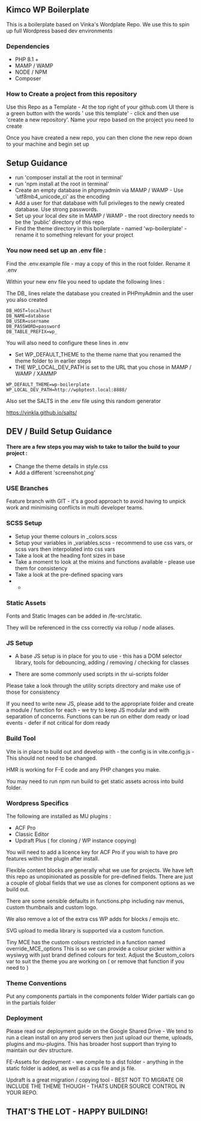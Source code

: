 ## Kimco WP Boilerplate 

This is a boilerplate based on Vinka's Wordplate Repo. We use this to spin up full Wordpress based
dev environments

### Dependencies

- PHP 8.1 +
- MAMP / WAMP 
- NODE / NPM
- Composer

### How to Create a project from this repository

Use this Repo as a Template - At the top right of your github.com UI there is a green button with
the words ' use this template' - click and then use 'create a new repository'. Name your repo based on 
the project you need to create

Once you have created a new repo, you can then clone the new repo down to your machine and begin set up

## Setup Guidance

- run 'composer install at the root in terminal'
- run 'npm install at the root in terminal'
- Create an empty database in phpmyadmin via MAMP / WAMP - Use 'utf8mb4_unicode_ci' as the encoding
- Add a user for that database with full privileges to the newly created database. Use strong passwords.
- Set up your local dev site in MAMP / WAMP - the root directory needs to be the 'public' directory of this repo
- Find the theme directory in this boilerplate - named 'wp-boilerplate' - rename it to something relevant for your project
 
### You now need set up an .env file :

Find the .env.example file - may a copy of this in the root folder. Rename it .env

Within your new env file you need to update the following lines :

The DB_ lines relate the database you created in PHPmyAdmin and the user you also created

```env
DB_HOST=localhost
DB_NAME=database
DB_USER=username
DB_PASSWORD=password
DB_TABLE_PREFIX=wp_
```

You will also need to configure these lines in .env

- Set WP_DEFAULT_THEME to the theme name that you renamed the theme folder to in earlier steps
- THE WP_LOCAL_DEV_PATH is set to the URL that you chose in MAMP / WAMP / XAMMP

```env
WP_DEFAULT_THEME=wp-boilerplate
WP_LOCAL_DEV_PATH=http://wpbptest.local:8888/
```

Also set the SALTS in the .env file using this random generator

https://vinkla.github.io/salts/

## DEV / Build Setup Guidance

 #### There are a few steps you may wish to take to tailor the build to your project :

- Change the theme details in style.css
- Add a different 'screenshot.png'

### USE Branches

Feature branch with GIT - it's a good approach to avoid having to unpick work and 
minimising conflicts in multi developer teams.

### SCSS Setup

- Setup your theme colours in _colors.scss
- Setup your variables in _variables.scss - recommend to use css vars, or scss vars then interpolated into css vars
- Take a look at the heading font sizes in base
- Take a moment to look at the mixins and functions available - please use them for consistency
- Take a look at the pre-defined spacing vars
- -

### Static Assets

Fonts and Static Images can be added in /fe-src/static.

They will be referenced in the css correctly via rollup / node aliases.

### JS Setup

- A base JS setup is in place for you to use - this has a DOM selector library, tools for debouncing, adding / removing / checking for classes

- There are some commonly used scripts in thr ui-scripts folder

Please take a look through the utility scripts directory and make use of those for consistency

If you need to write new JS, please add to the appropriate folder and create a module / function for
each - we try to keep JS modular and with separation of concerns.
Functions can be run on either dom ready or load events - defer if not critical for dom ready

### Build Tool

Vite is in place to build out and develop with - the config is in vite.config.js - This should not need
to be changed. 

HMR is working for F-E code and any PHP changes you make.

You may need to run npm run build to get static assets across into build folder.

### Wordpress Specifics

The following are installed as MU plugins :

- ACF Pro
- Classic Editor
- Updraft Plus ( for cloning  / WP instance copying)

You will need to add a licence key for ACF Pro if you wish to have pro features within the plugin after install.

Flexible content blocks are generally what we use for projects. We have left this repo as unopinionated as possible for 
pre-defined fields. There are just a couple of global fields that we use as clones for component options as we build out.

There are some sensible defaults in functions.php including nav menus, custom thumbnails and custom logo.

We also remove a lot of the extra css WP adds for blocks / emojis etc.

SVG upload to media library is supported via a custom function. 

Tiny MCE has the custom colours restricted in a function named override_MCE_options
This is so we can provide a colour picker within a wysiwyg with just brand defined
colours for text. Adjust the $custom_colors var to suit the theme you are working on  ( or remove that function if you need to )

### Theme Conventions

Put any components partials in the components folder
Wider partials can go in the partials folder

### Deployment 

Please read our deployment guide on the Google Shared Drive - We tend to run a clean install on any prod
servers then just upload our theme, uploads, plugins and mu-plugins. This has broader host support than trying to
maintain our dev structure.

FE-Assets for deployment - we compile to a dist folder - anything in the static folder is added, as well as a css
file and js file. 

Updraft is a great migration / copying tool - BEST NOT TO MIGRATE OR INCLUDE THE THEME THOUGH - THATS UNDER
SOURCE CONTROL IN YOUR REPO. 

## THAT'S THE LOT - HAPPY BUILDING!










